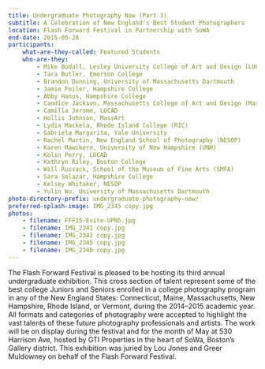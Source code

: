 ```yaml
---
title: Undergraduate Photography Now (Part 3)
subtitle: A Celebration of New England's Best Student Photographers
location: Flash Forward Festival in Partnership with SoWA
end-date: 2015-05-28
participants:
    what-are-they-called: Featured Students
    who-are-they:
        - Mike Bodall, Lesley University College of Art and Design (LUCAD)
        - Tara Butler, Emerson College
        - Brandon Dunning, University of Massachusetts Dartmouth
        - Jamie Feiler, Hampshire College
        - Abby Hanus, Hampshire College
        - Candice Jackson, Massachusetts College of Art and Design (MassArt)
        - Camilla Jerome, LUCAD
        - Hollis Johnson, MassArt
        - Lydia Mackela, Rhode Island College (RIC)
        - Gabriela Margarita, Yale University
        - Rachel Martin, New England School of Photography (NESOP)
        - Karen Mawikere, University of New Hampshire (UNH)
        - Kolin Perry, LUCAD
        - Kathryn Riley, Boston College
        - Will Russack, School of the Museum of Fine Arts (SMFA)
        - Sara Salazar, Hampshire College
        - Kelsey Whitaker, NESOP
        - Yulin Wu, University of Massachusetts Dartmouth
photo-directory-prefix: undergraduate-photography-now/
preferred-splash-image: IMG_2345 copy.jpg
photos:
    - filename: FFF15-Evite-UPN5.jpg
    - filename: IMG_2341 copy.jpg
    - filename: IMG_2342 copy.jpg
    - filename: IMG_2345 copy.jpg
    - filename: IMG_2346 copy.jpg
---
```


The Flash Forward Festival is pleased to be hosting its third annual undergraduate exhibition. This cross section of talent represent some of the best college Juniors and Seniors enrolled in a college photography program in any of the New England States: Connecticut, Maine, Massachusetts, New Hampshire, Rhode Island, or Vermont, during the 2014–2015 academic year. All formats and categories of photography were accepted to highlight the vast talents of these future photography professionals and artists. The work will be on display during the festival and for the month of May at 530 Harrison Ave, hosted by GTI Properties in the heart of SoWa, Boston’s Gallery district. This exhibition was juried by Lou Jones and Greer Muldowney on behalf of the Flash Forward Festival.